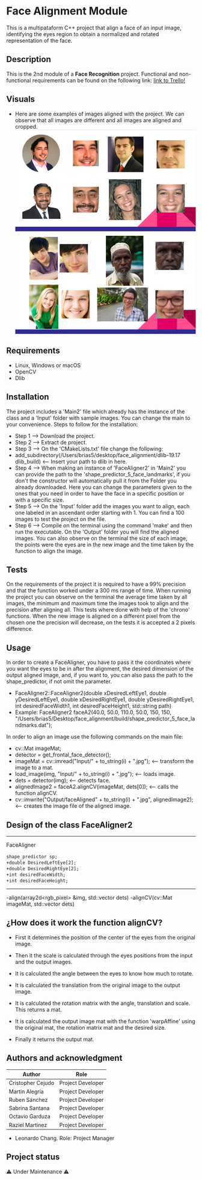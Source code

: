 # Face Alignment Module

This is a multipataform C++ project that align a face of an input image, identifying the eyes region to obtain a normalized and rotated representation of the face.

## Description

This is the 2nd module of a **Face Recognition** project. Functional and non-functional requirements can be found on the following link: [link to Trello!](https://trello.com/invite/b/5WHeFcX2/cf90313ec5cdf6685094467676a64ffd/face-recognition-module-2)

## Visuals
* Here are some examples of images aligned with the project. We can observe that all images are different and all images are aligned and cropped.
![imagen1](ImagenesReadme/imagen1.png)
![imagen2](ImagenesReadme/imagen2.png)
## Requirements
* Linux, Windows or macOS
* OpenCV
* Dlib

## Installation
The project includes a 'Main2' file which already has the instance of the class and a 'Input' folder with sample images. You can change the main to your convenience.
Steps to follow for the installation:
* Step 1 --> Download the project.
* Step 2 --> Extract de project.
* Step 3 --> On the 'CMakeLists.txt' file change the following:
* add_subdirectory(/Users/brias5/desktop/face_alignment/dlib-19.17 dlib_build) <-- Insert your path to dlib in here.
* Step 4 --> When making an instance of 'FaceAligner2' in 'Main2' you can provide the path to the 'shape_predictor_5_face_landmarks', if you don't the constructor will automatically pull it from the Folder you already downloaded. Here you can change the parameters given to the ones that you need in order to have the face in a specific position or with a specific size.
* Step 5 --> On the 'Input' folder add the images you want to align, each one labeled in an ascendant order starting with 1. You can find a 100 images to test the project on the file.
* Step 6 --> Compile on the terminal using the command 'make' and then run the executable. On the 'Output' folder you will find the aligned images. You can also observe on the terminal the size of each image, the points were the eyes are in the new image and the time taken by the function to align the image.

## Tests
On the requirements of the project it is required to have a 99% precision and that the function worked under a 300 ms range of time.
When running the project you can observe on the terminal the average time taken by all images, the minimum and maximum time the images took to align and the precision after aligning all.
This tests where done with help of the 'chrono' functions. When the new image is aligned on a different pixel from the chosen one the precision will decrease, on the tests it is accepted a 2 pixels difference.

## Usage
In order to create a FaceAligner, you have to pass it the coordinates where you want the eyes to be in after the alignment, the desired dimension of the output aligned image, and, if you want to, you can also pass the path to the shape_predictor, if not omit the parameter.
* FaceAligner2::FaceAligner2(double xDesiredLeftEye1, double yDesiredLeftEye1, double xDesiredRightEye1, double yDesiredRightEye1, int desiredFaceWidth1, int desiredFaceHeight1, std::string path)
* Example: FaceAligner2 faceA2(40.0, 50.0, 110.0,  50.0, 150, 150, "/Users/brias5/Desktop/face_alignment/build/shape_predictor_5_face_landmarks.dat");

In order to align an image use the following commands on the main file:
* cv::Mat imageMat;
* detector = get_frontal_face_detector();
* imageMat = cv::imread("Input/" + to_string(i) + ".jpg"); <-- transform the image to a mat.
* load_image(img, "Input/" + to_string(i) + ".jpg"); <-- loads image.
* dets = detector(img); <-- detects face.
* alignedImage2 = faceA2.alignCV(imageMat, dets[0]); <-- calls the function alignCV.
* cv::imwrite("Output/faceAligned" + to_string(i) + ".jpg", alignedImage2); <-- creates the image file of the aligned image.

## Design of the class FaceAligner2
------------
FaceAligner

    shape_predictor sp;
    +double DesiredLeftEye[2];
    +double DesiredRightEye[2];
    +int desiredFaceWidth;
    +int desiredFaceHeight;

------------
-align(array2d<rgb_pixel> &img, std::vector<rectangle> dets)
-alignCV(cv::Mat imageMat, std::vector<rectangle> dets)

## ¿How does it work the function alignCV?

* First it determines the position of the center of the eyes from the original image.

* Then it the scale is calculated through the eyes positions from the input and the output images.

* It is calculated the angle between the eyes to know how much to rotate.

* It is calculated the translation from the original image to the output image.

* It is calculated the rotation matrix with the angle, translation and scale. This returns a mat.

* It is calculated the output image mat with the function 'warpAffine' using the original mat, the rotation matrix mat and the desired size.

* Finally it returns the output mat.


## Authors and acknowledgment
Author | Role
------------ | -------------
Cristopher Cejudo | Project Developer
Martin Alegría | Project Developer
Ruben Sánchez | Project Developer
Sabrina Santana| Project Developer
Octavio Garduza | Project Developer
Raziel Martínez | Project Developer

* Leonardo Chang. Role: Project Manager

## Project status
⚠️ Under Maintenance ⚠️
